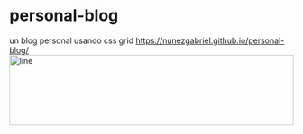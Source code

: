 # personal-blog
un blog personal usando css grid
https://nunezgabriel.github.io/personal-blog/
<img src="./assets/line.gif" alt="line" width="100%" height="125px" />
